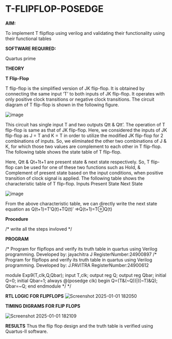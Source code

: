 # T-FLIPFLOP-POSEDGE

**AIM:**

To implement  T flipflop using verilog and validating their functionality using their functional tables

**SOFTWARE REQUIRED:**

Quartus prime

**THEORY**

**T Flip-Flop**

T flip-flop is the simplified version of JK flip-flop. It is obtained by connecting the same input ‘T’ to both inputs of JK flip-flop. It operates with only positive clock transitions or negative clock transitions. The circuit diagram of T flip-flop is shown in the following figure.

![image](https://github.com/naavaneetha/T-FLIPFLOP-POSEDGE/assets/154305477/458a68fe-2d08-4a9d-ac4f-7ae0480ce0bd)

 
This circuit has single input T and two outputs Qtt & Qtt’. The operation of T flip-flop is same as that of JK flip-flop. Here, we considered the inputs of JK flip-flop as J = T and K = T in order to utilize the modified JK flip-flop for 2 combinations of inputs. So, we eliminated the other two combinations of J & K, for which those two values are complement to each other in T flip-flop. The following table shows the state table of T flip-flop.

Here, Qtt & Qt+1t+1 are present state & next state respectively. So, T flip-flop can be used for one of these two functions such as Hold, & Complement of present state based on the input conditions, when positive transition of clock signal is applied. The following table shows the characteristic table of T flip-flop. Inputs Present State Next State

![image](https://github.com/naavaneetha/T-FLIPFLOP-POSEDGE/assets/154305477/cdd7fb32-539f-4b66-bb8d-f305a153c886)

 
From the above characteristic table, we can directly write the next state equation as Q(t+1)=T′Q(t)+TQ(t)′ ⇒Q(t+1)=T⊕Q(t)

**Procedure**

/* write all the steps invloved */

**PROGRAM**

/* Program for flipflops and verify its truth table in quartus using Verilog programming.
Developed by: jayachitra J
RegisterNumber:24900897
/* Program for flipflops and verify its truth table in quartus using Verilog programming. 
Developed by: J.PAVITRA
RegisterNumber:24900612

module Exp9(T,clk,Q,Qbar);
input T,clk;
output reg Q;
output reg Qbar;
initial Q=0;
initial Qbar=1;
always @(posedge clk)
begin 
Q=(T&(~Q))|((~T)&Q);
Qbar=~Q;
end
endmodule
*/
*/

**RTL LOGIC FOR FLIPFLOPS**
![Screenshot 2025-01-01 182050](https://github.com/user-attachments/assets/adb8ff0c-dc78-4466-bb2f-58d63e0c5c39)


**TIMING DIGRAMS FOR FLIP FLOPS**

![Screenshot 2025-01-01 182109](https://github.com/user-attachments/assets/5e397407-8fe5-4ace-ac90-382661ca829b)


**RESULTS**
Thus the flip flop design and the truth table is verified using Quartus-II software.


